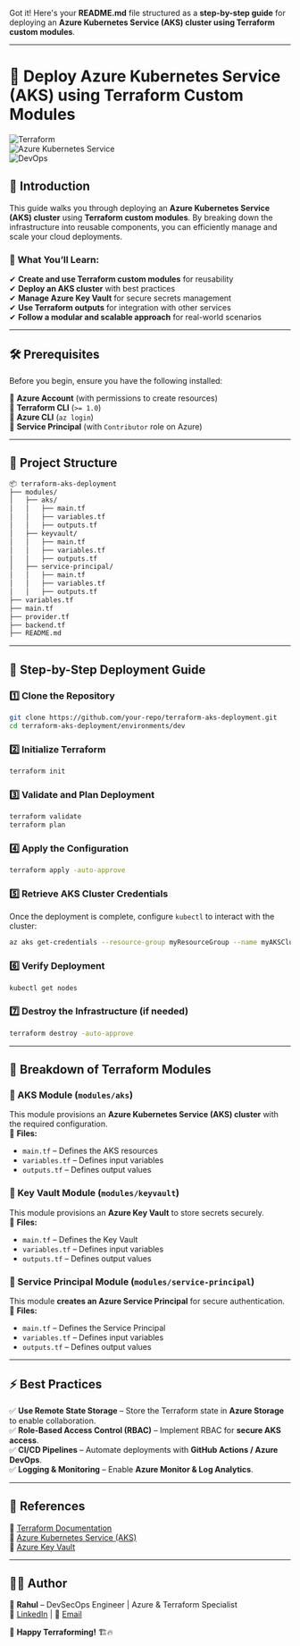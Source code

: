Got it! Here's your **README.md** file structured as a **step-by-step guide** for deploying an **Azure Kubernetes Service (AKS) cluster using Terraform custom modules**.  

---

# 🚀 Deploy Azure Kubernetes Service (AKS) using Terraform Custom Modules  

![Terraform](https://img.shields.io/badge/Terraform-IaC-blue?style=for-the-badge&logo=terraform)  
![Azure Kubernetes Service](https://img.shields.io/badge/Azure%20Kubernetes%20Service-Managed-blue?style=for-the-badge&logo=microsoft-azure)  
![DevOps](https://img.shields.io/badge/DevOps-Automation-orange?style=for-the-badge&logo=devops)  

## 📌 Introduction  
This guide walks you through deploying an **Azure Kubernetes Service (AKS) cluster** using **Terraform custom modules**. By breaking down the infrastructure into reusable components, you can efficiently manage and scale your cloud deployments.  

### 🎯 **What You’ll Learn:**  
✔ **Create and use Terraform custom modules** for reusability  
✔ **Deploy an AKS cluster** with best practices  
✔ **Manage Azure Key Vault** for secure secrets management  
✔ **Use Terraform outputs** for integration with other services  
✔ **Follow a modular and scalable approach** for real-world scenarios  

---

## 🛠️ Prerequisites  
Before you begin, ensure you have the following installed:  

🔹 **Azure Account** (with permissions to create resources)  
🔹 **Terraform CLI** (`>= 1.0`)  
🔹 **Azure CLI** (`az login`)  
🔹 **Service Principal** (with `Contributor` role on Azure)  

---

## 📁 Project Structure  
```bash
📦 terraform-aks-deployment
├── modules/
│   ├── aks/
│   │   ├── main.tf
│   │   ├── variables.tf
│   │   ├── outputs.tf
│   ├── keyvault/
│   │   ├── main.tf
│   │   ├── variables.tf
│   │   ├── outputs.tf
│   ├── service-principal/
│   │   ├── main.tf
│   │   ├── variables.tf
│   │   ├── outputs.tf 
├── variables.tf
├── main.tf
├── provider.tf
├── backend.tf
├── README.md

```

---

## 🚀 Step-by-Step Deployment Guide  

### 1️⃣ **Clone the Repository**  
```bash
git clone https://github.com/your-repo/terraform-aks-deployment.git
cd terraform-aks-deployment/environments/dev
```

### 2️⃣ **Initialize Terraform**  
```bash
terraform init
```

### 3️⃣ **Validate and Plan Deployment**  
```bash
terraform validate
terraform plan
```

### 4️⃣ **Apply the Configuration**  
```bash
terraform apply -auto-approve
```

### 5️⃣ **Retrieve AKS Cluster Credentials**  
Once the deployment is complete, configure `kubectl` to interact with the cluster:  
```bash
az aks get-credentials --resource-group myResourceGroup --name myAKSCluster
```

### 6️⃣ **Verify Deployment**  
```bash
kubectl get nodes
```

### 7️⃣ **Destroy the Infrastructure (if needed)**  
```bash
terraform destroy -auto-approve
```

---

## 📌 Breakdown of Terraform Modules  

### **🔹 AKS Module (`modules/aks`)**  
This module provisions an **Azure Kubernetes Service (AKS) cluster** with the required configuration.  
📄 **Files:**  
- `main.tf` – Defines the AKS resources  
- `variables.tf` – Defines input variables  
- `outputs.tf` – Defines output values  

### **🔹 Key Vault Module (`modules/keyvault`)**  
This module provisions an **Azure Key Vault** to store secrets securely.  
📄 **Files:**  
- `main.tf` – Defines the Key Vault  
- `variables.tf` – Defines input variables  
- `outputs.tf` – Defines output values  

### **🔹 Service Principal Module (`modules/service-principal`)**  
This module **creates an Azure Service Principal** for secure authentication.  
📄 **Files:**  
- `main.tf` – Defines the Service Principal  
- `variables.tf` – Defines input variables  
- `outputs.tf` – Defines output values  

---

## ⚡ Best Practices  

✅ **Use Remote State Storage** – Store the Terraform state in **Azure Storage** to enable collaboration.  
✅ **Role-Based Access Control (RBAC)** – Implement RBAC for **secure AKS access**.  
✅ **CI/CD Pipelines** – Automate deployments with **GitHub Actions / Azure DevOps**.  
✅ **Logging & Monitoring** – Enable **Azure Monitor & Log Analytics**.  

---

## 📌 References  
📖 [Terraform Documentation](https://developer.hashicorp.com/terraform/docs)  
📖 [Azure Kubernetes Service (AKS)](https://learn.microsoft.com/en-us/azure/aks/)  
📖 [Azure Key Vault](https://learn.microsoft.com/en-us/azure/key-vault/)  

---

## 👨‍💻 Author  
📌 **Rahul** – DevSecOps Engineer | Azure & Terraform Specialist  
🔗 [LinkedIn](https://www.linkedin.com/in/your-profile) | 📧 [Email](mailto:your.email@example.com)  

🚀 **Happy Terraforming!** 🏗️🔥
